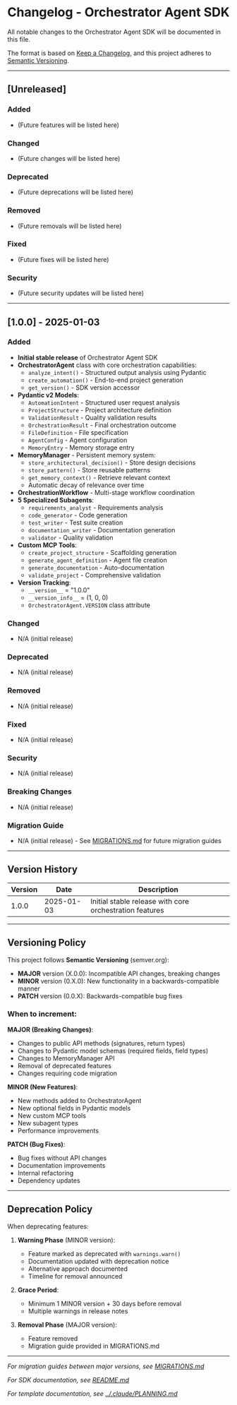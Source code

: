# Changelog - Orchestrator Agent SDK

All notable changes to the Orchestrator Agent SDK will be documented in this file.

The format is based on [Keep a Changelog](https://keepachangelog.com/en/1.0.0/),
and this project adheres to [Semantic Versioning](https://semver.org/spec/v2.0.0.html).

---

## [Unreleased]

### Added
- (Future features will be listed here)

### Changed
- (Future changes will be listed here)

### Deprecated
- (Future deprecations will be listed here)

### Removed
- (Future removals will be listed here)

### Fixed
- (Future fixes will be listed here)

### Security
- (Future security updates will be listed here)

---

## [1.0.0] - 2025-01-03

### Added
- **Initial stable release** of Orchestrator Agent SDK
- **OrchestratorAgent** class with core orchestration capabilities:
  - `analyze_intent()` - Structured output analysis using Pydantic
  - `create_automation()` - End-to-end project generation
  - `get_version()` - SDK version accessor
- **Pydantic v2 Models**:
  - `AutomationIntent` - Structured user request analysis
  - `ProjectStructure` - Project architecture definition
  - `ValidationResult` - Quality validation results
  - `OrchestrationResult` - Final orchestration outcome
  - `FileDefinition` - File specification
  - `AgentConfig` - Agent configuration
  - `MemoryEntry` - Memory storage entry
- **MemoryManager** - Persistent memory system:
  - `store_architectural_decision()` - Store design decisions
  - `store_pattern()` - Store reusable patterns
  - `get_memory_context()` - Retrieve relevant context
  - Automatic decay of relevance over time
- **OrchestrationWorkflow** - Multi-stage workflow coordination
- **5 Specialized Subagents**:
  - `requirements_analyst` - Requirements analysis
  - `code_generator` - Code generation
  - `test_writer` - Test suite creation
  - `documentation_writer` - Documentation generation
  - `validator` - Quality validation
- **Custom MCP Tools**:
  - `create_project_structure` - Scaffolding generation
  - `generate_agent_definition` - Agent file creation
  - `generate_documentation` - Auto-documentation
  - `validate_project` - Comprehensive validation
- **Version Tracking**:
  - `__version__` = "1.0.0"
  - `__version_info__` = (1, 0, 0)
  - `OrchestratorAgent.VERSION` class attribute

### Changed
- N/A (initial release)

### Deprecated
- N/A (initial release)

### Removed
- N/A (initial release)

### Fixed
- N/A (initial release)

### Security
- N/A (initial release)

### Breaking Changes
- N/A (initial release)

### Migration Guide
- N/A (initial release) - See [MIGRATIONS.md](./MIGRATIONS.md) for future migration guides

---

## Version History

| Version | Date | Description |
|---------|------|-------------|
| 1.0.0 | 2025-01-03 | Initial stable release with core orchestration features |

---

## Versioning Policy

This project follows **Semantic Versioning** (semver.org):

- **MAJOR** version (X.0.0): Incompatible API changes, breaking changes
- **MINOR** version (0.X.0): New functionality in a backwards-compatible manner
- **PATCH** version (0.0.X): Backwards-compatible bug fixes

### When to increment:

**MAJOR (Breaking Changes)**:
- Changes to public API methods (signatures, return types)
- Changes to Pydantic model schemas (required fields, field types)
- Changes to MemoryManager API
- Removal of deprecated features
- Changes requiring code migration

**MINOR (New Features)**:
- New methods added to OrchestratorAgent
- New optional fields in Pydantic models
- New custom MCP tools
- New subagent types
- Performance improvements

**PATCH (Bug Fixes)**:
- Bug fixes without API changes
- Documentation improvements
- Internal refactoring
- Dependency updates

---

## Deprecation Policy

When deprecating features:

1. **Warning Phase** (MINOR version):
   - Feature marked as deprecated with `warnings.warn()`
   - Documentation updated with deprecation notice
   - Alternative approach documented
   - Timeline for removal announced

2. **Grace Period**:
   - Minimum 1 MINOR version + 30 days before removal
   - Multiple warnings in release notes

3. **Removal Phase** (MAJOR version):
   - Feature removed
   - Migration guide provided in MIGRATIONS.md

---

*For migration guides between major versions, see [MIGRATIONS.md](./MIGRATIONS.md)*

*For SDK documentation, see [README.md](./README.md)*

*For template documentation, see [../.claude/PLANNING.md](../.claude/PLANNING.md)*
